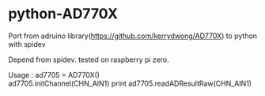 # python-AD770X
Port from adruino library(https://github.com/kerrydwong/AD770X) to python with spidev

Depend from spidev.
tested on raspberry pi zero.

Usage :
ad7705 = AD770X()    
ad7705.initChannel(CHN_AIN1)
print ad7705.readADResultRaw(CHN_AIN1) 
